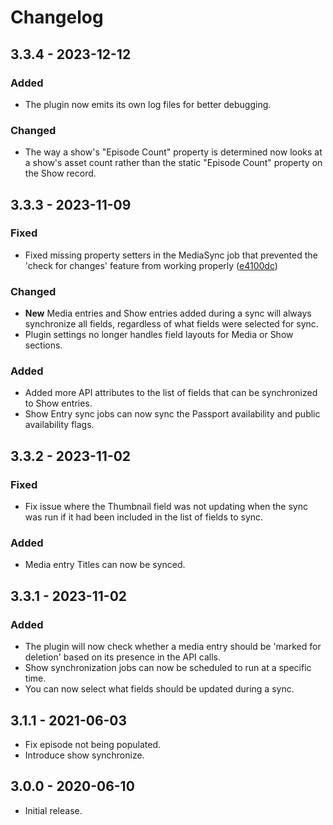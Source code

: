 # Changelog

## 3.3.4 - 2023-12-12
### Added
- The plugin now emits its own log files for better debugging.

### Changed
- The way a show's "Episode Count" property is determined now looks at a show's asset count rather than the static "Episode Count" property on the Show record.

## 3.3.3 - 2023-11-09
### Fixed
- Fixed missing property setters in the MediaSync job that prevented the 'check for changes' feature from working properly ([e4100dc](https://github.com/pbs/pbs-media-manager-craft-kenburns/commit/e4100dc53090e2c6f20a23e6b2288d3efe9e86a9))

### Changed 
- **New** Media entries and Show entries added during a sync will always synchronize all fields, regardless of what fields were selected for sync.
- Plugin settings no longer handles field layouts for Media or Show sections. 
### Added
- Added more API attributes to the list of fields that can be synchronized to Show entries.
- Show Entry sync jobs can now sync the Passport availability and public availability flags.

## 3.3.2 - 2023-11-02
### Fixed
- Fix issue where the Thumbnail field was not updating when the sync was run if it had been included in the list of fields to sync.

### Added
- Media entry Titles can now be synced.

## 3.3.1 - 2023-11-02
### Added
- The plugin will now check whether a media entry should be 'marked for deletion' based on its presence in the API calls.
- Show synchronization jobs can now be scheduled to run at a specific time.
- You can now select what fields should be updated during a sync. 

## 3.1.1 - 2021-06-03

- Fix episode not being populated.
- Introduce show synchronize.

## 3.0.0 - 2020-06-10

- Initial release.

